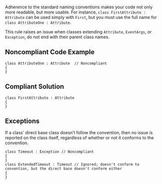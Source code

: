 Adherence to the standard naming conventions makes your code not only more readable, but more usable. For instance, `class FirstAttribute :
Attribute` can be used simply with `First`, but you must use the full name for `class AttributeOne : Attribute`.
 
This rule raises an issue when classes extending `Attribute`, `EventArgs`, or `Exception`, do not end with their parent class names.
 
## Noncompliant Code Example

    class AttributeOne : Attribute  // Noncompliant
    {
    }

## Compliant Solution

    class FirstAttribute : Attribute
    {
    }

## Exceptions
 
If a class' direct base class doesn’t follow the convention, then no issue is reported on the class itself, regardless of whether or not it conforms to the convention.

    class Timeout : Exception // Noncompliant
    {
    }
    class ExtendedTimeout : Timeout // Ignored; doesn't conform to convention, but the direct base doesn't conform either
    {
    }
